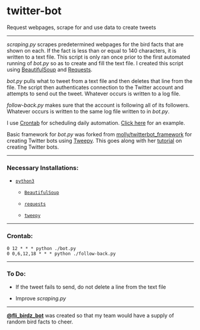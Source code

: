 # twitter-bot

Request webpages, scrape for and use data to create tweets

---

<i>scraping.py</i> scrapes predetermined webpages for the bird facts that are shown on each. If the fact is less than or equal to 140 characters, it is written to a text file. This script is only ran once prior to the first automated running of <i>bot.py</i> so as to create and fill the text file. I created this script using [BeautifulSoup](https://www.crummy.com/software/BeautifulSoup/bs4/doc/) and [Requests](http://docs.python-requests.org/en/master/).

<i>bot.py</i> pulls what to tweet from a text file and then deletes that line from the file. The script then authenticates connection to the Twitter account and attempts to send out the tweet. Whatever occurs is written to a log file.

<i>follow-back.py</i> makes sure that the account is following all of its followers. Whatever occurs is written to the same log file written to in <i>bot.py</i>.

I use [Crontab](http://crontab.org/) for scheduling daily automation. [Click here](https://github.com/magarenzo/twitter-bot#crontab) for an example.

Basic framework for *bot.py* was forked from [molly/twitterbot_framework](https://github.com/molly/twitterbot_framework) for creating Twitter bots using [Tweepy](http://www.tweepy.org). This goes along with her [tutorial](http://blog.mollywhite.net/twitter-bots-pt2/) on creating Twitter bots.

---

<h3>Necessary Installations:</h3>

* [`python3`](https://docs.python.org/3/)

  * [`BeautifulSoup`](https://www.crummy.com/software/BeautifulSoup/bs4/doc/)

  * [`requests`](http://docs.python-requests.org/en/master/)

  * [`tweepy`](http://www.tweepy.org)

---

<h3>Crontab:</h3>

`0 12 * * * python ./bot.py`<br>`0 0,6,12,18 * * * python ./follow-back.py`

---

<h3>To Do:</h3>

* If the tweet fails to send, do not delete a line from the text file

* Improve <i>scraping.py</i>

---

**[@fli_birdz_bot](https://twitter.com/fli_birdz_bot)** was created so that my team would have a supply of random bird facts to cheer.

